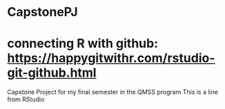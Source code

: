 # CapstonePJ
# connecting R with github: https://happygitwithr.com/rstudio-git-github.html

Capstone Project for my final semester in the QMSS program
This is a line from RStudio

